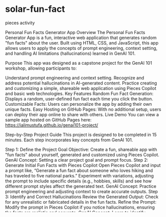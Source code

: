 # solar-fun-fact
pieces activity

Personal Fun Facts Generator App
Overview
The Personal Fun Facts Generator App is a fun, interactive web application that generates random "fun facts" about the user. Built using HTML, CSS, and JavaScript, this app allows users to apply the concepts of prompt engineering, context setting, and handling AI limitations (hallucinations) learned in GenAI 101.

Purpose
This app was designed as a capstone project for the GenAI 101 workshop, allowing participants to:

Understand prompt engineering and context setting.
Recognize and address potential hallucinations in AI-generated content.
Practice creating and customizing a simple, shareable web application using Pieces Copilot and basic web technologies.
Key Features
Random Fun Fact Generation: Displays a random, user-defined fun fact each time you click the button.
Customizable Facts: Users can personalize the app by adding their own unique facts.
Easy Hosting on GitHub Pages: With no additional setup, users can deploy their app online to share with others.
Live Demo
You can view a sample app hosted on GitHub Pages here: https://ialimustufa.github.io/genai101-project/

Step-by-Step Project Guide
This project is designed to be completed in 15 minutes. Each step incorporates key concepts from GenAI 101.

Step 1: Define the Project Goal
Objective: Create a fun, shareable app with "fun facts" about yourself, generated and customized using Pieces Copilot.
GenAI Concept: Setting a clear project goal and prompt focus.
Step 2: Generate Initial Fun Facts with Pieces Copilot
Open Pieces Copilot and input a prompt like, “Generate a fun fact about someone who loves hiking and has traveled to five national parks.”
Experiment with variations, adjusting the prompt to include specific details (e.g., hobbies, skills) and see how different prompt styles affect the generated text.
GenAI Concept: Practice prompt engineering and adjusting context to create accurate outputs.
Step 3: Identify and Correct Hallucinations
Review the Generated Output: Check for any unrealistic or fabricated details in the fun facts.
Refine the Prompt: Modify the prompt in Pieces Copilot if you notice hallucinations, ensuring the facts are realistic and accurate.
GenAI Concept: Learn to identify hallucinations and handle inaccuracies in AI-generated content.
Step 4: Build and Customize the App
Use Pieces Copilot to generate code snippets for HTML, CSS, and JavaScript to create a simple single-page app.
index.html: Provides the basic HTML structure.
style.css: Adds styling for a personalized look and feel.
script.js: Contains JavaScript to handle random fact generation and user interactions.
Customize the fun facts by modifying the facts array in script.js.
Example:

const facts = [
    "I love hiking and have traveled to five national parks.",
    "I am an avid reader and read around 20 books per year.",
    "I once baked a 3-tiered cake for a family gathering!",
    "I speak three languages fluently.",
    "I’m learning to play the guitar in my free time."
];
GenAI Concept: Document prompt adjustments and observe how context changes impact code accuracy.
Step 5: Host on GitHub Pages and Share
Go to your GitHub repository and navigate to Settings > Pages.

Under Source, select the main branch and set the folder to /root.

Click Save. Your app will be live at a link like https://yourusername.github.io/genai101/.

Share the link to let others explore and enjoy your fun facts generator app.

GenAI Concept: Share a practical AI-powered creation, reinforcing the importance of presentation and sharing.
How to Use the App
Open the app in a browser using your GitHub Pages link.
Click the Generate Another Fun Fact button.
A new fun fact will appear each time you click the button.
Share the link with friends or on social media to let others enjoy your personalized fun facts!
Troubleshooting Tips
Fun facts not displaying?
Check that script.js is correctly linked in index.html.
Ensure each fun fact in the facts array is enclosed in quotes and separated by commas.
Site not loading on GitHub Pages?
Confirm you’ve set the source to the main branch in GitHub Pages settings.
Make sure your GitHub Pages URL is correctly formatted as https://yourusername.github.io/genai101/.
License
This project is open-source and available under the MIT License. Feel free to use, modify, and distribute it as you like.
